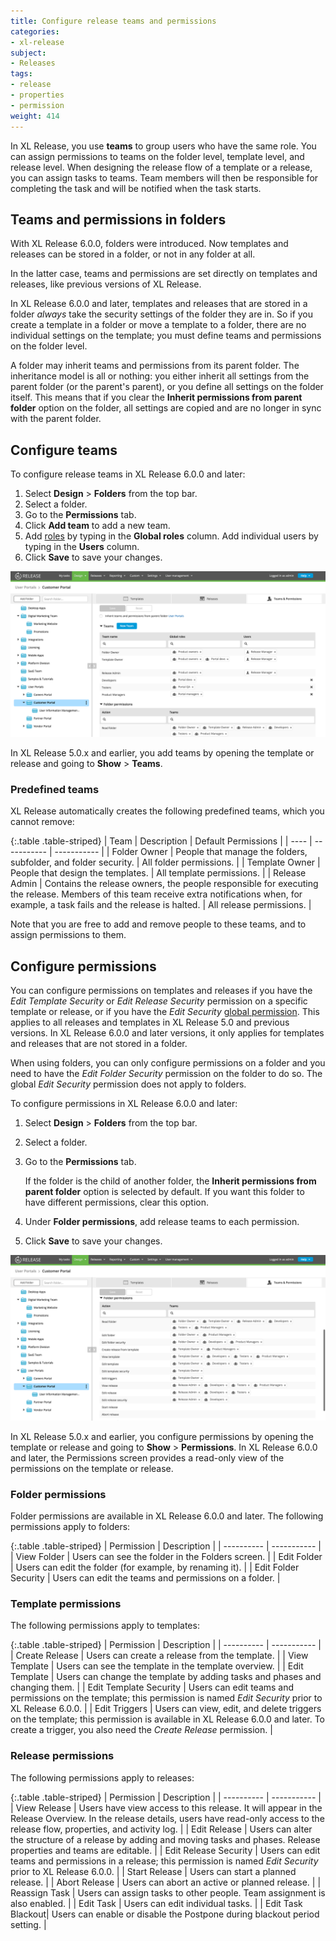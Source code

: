 ```yaml
---
title: Configure release teams and permissions
categories:
- xl-release
subject:
- Releases
tags:
- release
- properties
- permission
weight: 414
---
```


In XL Release, you use **teams** to group users who have the same role.  You can assign permissions to teams on the folder level, template level, and release level. When designing the release flow of a template or a release, you can assign tasks to teams. Team members will then be responsible for completing the task and will be notified when the task starts.

## Teams and permissions in folders

With XL Release 6.0.0, folders were introduced. Now templates and releases can be stored in a folder, or not in any folder at all.

In the latter case, teams and permissions are set directly on templates and releases, like previous versions of XL Release.

In XL Release 6.0.0 and later, templates and releases that are stored in a folder _always_ take the security settings of the folder they are in. So if you create a template in a folder or move a template to a folder, there are no individual settings on the template; you must define teams and permissions on the folder level.

A folder may inherit teams and permissions from its parent folder. The inheritance model is all or nothing: you either inherit all settings from the parent folder (or the parent's parent), or you define all settings on the folder itself. This means that if you clear the **Inherit permissions from parent folder** option on the folder, all settings are copied and are no longer in sync with the parent folder.

## Configure teams

To configure release teams in XL Release 6.0.0 and later:

1. Select **Design** > **Folders** from the top bar.
2. Select a folder.
3. Go to the **Permissions** tab.
4. Click **Add team** to add a new team.
5. Add [roles](/xl-release/how-to/configure-roles.html) by typing in the **Global roles** column. Add individual users by typing in the **Users** column.
6. Click **Save** to save your changes.

![Folder teams](../images/folder-teams.png)

In XL Release 5.0.x and earlier, you add teams by opening the template or release and going to **Show** > **Teams**.

### Predefined teams

XL Release automatically creates the following predefined teams, which you cannot remove:

{:.table .table-striped}
| Team | Description | Default Permissions |
| ---- | ----------- | ----------- |
| Folder Owner | People that manage the folders, subfolder, and folder security. | All folder permissions. |
| Template Owner | People that design the templates. | All template permissions. |
| Release Admin | Contains the release owners, the people responsible for executing the release. Members of this team receive extra notifications when, for example, a task fails and the release is halted. | All release permissions. |

Note that you are free to add and remove people to these teams, and to assign permissions to them.

## Configure permissions

You can configure permissions on templates and releases if you have the _Edit Template Security_ or _Edit Release Security_ permission on a specific template or release, or if you have the _Edit Security_ [global permission](/xl-release/how-to/configure-permissions.html). This applies to all releases and templates in XL Release 5.0 and previous versions. In XL Release 6.0.0 and later versions, it only applies for templates and releases that are not stored in a folder.

When using folders, you can only configure permissions on a folder and you need to have the _Edit Folder Security_ permission on the folder to do so. The global _Edit Security_ permission does not apply to folders.

To configure permissions in XL Release 6.0.0 and later:

1. Select **Design** > **Folders** from the top bar.
2. Select a folder.
3. Go to the **Permissions** tab.

    If the folder is the child of another folder, the **Inherit permissions from parent folder** option is selected by default. If you want this folder to have different permissions, clear this option.

4. Under **Folder permissions**, add release teams to each permission.
5. Click **Save** to save your changes.

![Folder permissions](../images/folder-permissions.png)

In XL Release 5.0.x and earlier, you configure permissions by opening the template or release and going to **Show** > **Permissions**. In XL Release 6.0.0 and later, the Permissions screen provides a read-only view of the permissions on the template or release.

### Folder permissions

Folder permissions are available in XL Release 6.0.0 and later. The following permissions apply to folders:

{:.table .table-striped}
| Permission | Description |
| ---------- | ----------- |
| View Folder | Users can see the folder in the Folders screen. |
| Edit Folder | Users can edit the folder (for example, by renaming it). |
| Edit Folder Security | Users can edit the teams and permissions on a folder. |

### Template permissions

The following permissions apply to templates:

{:.table .table-striped}
| Permission | Description |
| ---------- | ----------- |
| Create Release | Users can create a release from the template. |
| View Template | Users can see the template in the template overview. |
| Edit Template | Users can change the template by adding tasks and phases and changing them. |
| Edit Template Security | Users can edit teams and permissions on the template; this permission is named _Edit Security_ prior to XL Release 6.0.0. |
| Edit Triggers | Users can view, edit, and delete triggers on the template; this permission is available in XL Release 6.0.0 and later. To create a trigger, you also need the *Create Release* permission. |

### Release permissions

The following permissions apply to releases:

{:.table .table-striped}
| Permission | Description |
| ---------- | ----------- |
| View Release | Users have view access to this release. It will appear in the Release Overview. In the release details, users have read-only access to the release flow, properties, and activity log. |
| Edit Release | Users can alter the structure of a release by adding and moving tasks and phases. Release properties and teams are editable. |
| Edit Release Security | Users can edit teams and permissions in a release; this permission is named _Edit Security_ prior to XL Release 6.0.0. |
| Start Release | Users can start a planned release. |
| Abort Release | Users can abort an active or planned release. |
| Reassign Task | Users can assign tasks to other people. Team assignment is also enabled. |
| Edit Task | Users can edit individual tasks. |
| Edit Task Blackout| Users can enable or disable the Postpone during blackout period setting. |
